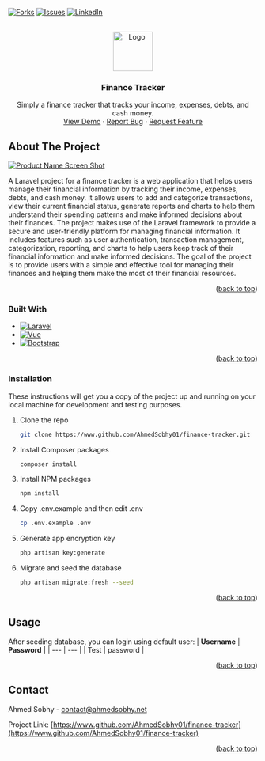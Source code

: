 <a name="readme-top"></a>

[![Forks][forks-shield]][forks-url]
[![Issues][issues-shield]][issues-url]
[![LinkedIn][linkedin-shield]][linkedin-url]

<!-- PROJECT LOGO -->
<br />
<div align="center">
  <a href="https://www.github.com/AhmedSobhy01/finance-tracker">
    <img src="https://icon-library.com/images/money-png-icon/money-png-icon-5.jpg" alt="Logo" width="80" height="80">
  </a>

<h3 align="center">Finance Tracker</h3>

  <p align="center">
    Simply a finance tracker that tracks your income, expenses, debts, and cash money.
    <br />
    <a href="https://finance-tracker.ahmedsobhy.net">View Demo</a>
    ·
    <a href="https://www.github.com/AhmedSobhy01/finance-tracker/issues">Report Bug</a>
    ·
    <a href="https://www.github.com/AhmedSobhy01/finance-tracker/issues">Request Feature</a>
  </p>
</div>

<!-- ABOUT THE PROJECT -->

## About The Project

[![Product Name Screen Shot][product-screenshot]](https://finance-tracker.ahmedsobhy.net)

A Laravel project for a finance tracker is a web application that helps users manage their financial information by tracking their income, expenses, debts, and cash money. It allows users to add and categorize transactions, view their current financial status, generate reports and charts to help them understand their spending patterns and make informed decisions about their finances. The project makes use of the Laravel framework to provide a secure and user-friendly platform for managing financial information. It includes features such as user authentication, transaction management, categorization, reporting, and charts to help users keep track of their financial information and make informed decisions. The goal of the project is to provide users with a simple and effective tool for managing their finances and helping them make the most of their financial resources.

<p align="right">(<a href="#readme-top">back to top</a>)</p>

### Built With

-   [![Laravel][laravel.com]][laravel-url]
-   [![Vue][vue.js]][vue-url]
-   [![Bootstrap][bootstrap.com]][bootstrap-url]

<p align="right">(<a href="#readme-top">back to top</a>)</p>

<!-- Installation -->

### Installation

These instructions will get you a copy of the project up and running on your local machine for development and testing purposes.

1. Clone the repo
    ```sh
    git clone https://www.github.com/AhmedSobhy01/finance-tracker.git
    ```
2. Install Composer packages
    ```sh
    composer install
    ```
3. Install NPM packages
    ```sh
    npm install
    ```
4. Copy .env.example and then edit .env
    ```sh
    cp .env.example .env
    ```
5. Generate app encryption key
    ```sh
    php artisan key:generate
    ```
6. Migrate and seed the database
    ```sh
    php artisan migrate:fresh --seed
    ```

<p align="right">(<a href="#readme-top">back to top</a>)</p>

<!-- USAGE EXAMPLES -->

## Usage

After seeding database, you can login using default user:
| **Username** | **Password** |
| --- | --- |
| Test | password |

<p align="right">(<a href="#readme-top">back to top</a>)</p>

<!-- CONTACT -->

## Contact

Ahmed Sobhy - contact@ahmedsobhy.net

Project Link: [https://www.github.com/AhmedSobhy01/finance-tracker](https://www.github.com/AhmedSobhy01/finance-tracker)

<p align="right">(<a href="#readme-top">back to top</a>)</p>

<!-- MARKDOWN LINKS & IMAGES -->

[forks-shield]: https://img.shields.io/github/forks/AhmedSobhy01/finance-tracker.svg?style=for-the-badge
[forks-url]: https://github.com/AhmedSobhy01/finance-tracker/network/members
[stars-shield]: https://img.shields.io/github/stars/AhmedSobhy01/finance-tracker.svg?style=for-the-badge
[stars-url]: https://www.github.com/AhmedSobhy01/finance-tracker/stargazers
[issues-shield]: https://img.shields.io/github/issues/AhmedSobhy01/finance-tracker.svg?style=for-the-badge
[issues-url]: https://www.github.com/AhmedSobhy01/finance-tracker/issues
[linkedin-shield]: https://img.shields.io/badge/-LinkedIn-black.svg?style=for-the-badge&logo=linkedin&colorB=555
[linkedin-url]: https://www.linkedin.com/in/ahmed-sobhy-dev
[product-screenshot]: https://ahmedsobhy.net/storage/628e7bdb3fde0299467cea70e50730e8/Main-Admin-Page.png
[vue.js]: https://img.shields.io/badge/Vue.js-35495E?style=for-the-badge&logo=vuedotjs&logoColor=4FC08D
[vue-url]: https://vuejs.org/
[laravel.com]: https://img.shields.io/badge/Laravel-FF2D20?style=for-the-badge&logo=laravel&logoColor=white
[laravel-url]: https://laravel.com
[bootstrap.com]: https://img.shields.io/badge/Bootstrap-563D7C?style=for-the-badge&logo=bootstrap&logoColor=white
[bootstrap-url]: https://getbootstrap.com
